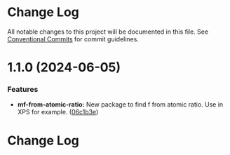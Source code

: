 # Change Log

All notable changes to this project will be documented in this file.
See [Conventional Commits](https://conventionalcommits.org) for commit guidelines.

# 1.1.0 (2024-06-05)


### Features

* **mf-from-atomic-ratio:** New package to find f from atomic ratio. Use in XPS for example. ([06c1b3e](https://github.com/cheminfo/mass-tools/commit/06c1b3eb0f6a374af626c837b77f421a3ae98a7c))





# Change Log
